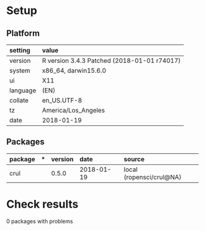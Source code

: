 # Setup

## Platform

|setting  |value                                       |
|:--------|:-------------------------------------------|
|version  |R version 3.4.3 Patched (2018-01-01 r74017) |
|system   |x86_64, darwin15.6.0                        |
|ui       |X11                                         |
|language |(EN)                                        |
|collate  |en_US.UTF-8                                 |
|tz       |America/Los_Angeles                         |
|date     |2018-01-19                                  |

## Packages

|package |*  |version |date       |source                   |
|:-------|:--|:-------|:----------|:------------------------|
|crul    |   |0.5.0   |2018-01-19 |local (ropensci/crul@NA) |

# Check results

0 packages with problems




